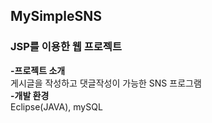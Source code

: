 ## MySimpleSNS
### JSP를 이용한 웹 프로젝트
   **-프로젝트 소개**   
    게시글을 작성하고 댓글작성이 가능한 SNS 프로그램       
   **-개발 환경**    
    Eclipse(JAVA), mySQL
